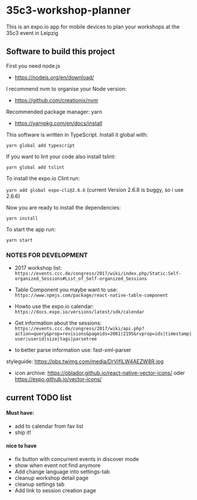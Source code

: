 # 35c3-workshop-planner
This is an expo.io app for mobile devices to plan your workshops at the 35c3 event in Leipzig


## Software to build this project

First you need node.js
* https://nodejs.org/en/download/

I recommend nvm to organise your Node version:
* https://github.com/creationix/nvm

Recommended package manager: yarn
* https://yarnpkg.com/en/docs/install

This software is written in TypeScript. Install it global with:

``yarn global add typescript``

If you want to lint your code also install tslint: 

``yarn global add tslint``

To install the expo.io Clint run:

``yarn add global expo-cli@2.6.6``
(current Version 2.6.8 is buggy, so i use 2.6.6)

Now you are ready to install the dependencies:

``yarn install``

To start the app run:

``yarn start``


### NOTES FOR DEVELOPMENT

- 2017 workshop list: ``https://events.ccc.de/congress/2017/wiki/index.php/Static:Self-organized_Sessions#List_of_Self-organized_Sessions``

- Table Component you maybe want to use: ``https://www.npmjs.com/package/react-native-table-component``

- Howto use the expo.io calendar: ``https://docs.expo.io/versions/latest/sdk/calendar``

- Get information about the sessions:
 ``https://events.ccc.de/congress/2017/wiki/api.php?action=query&prop=revisions&pageids=2081|2195&rvprop=ids|timestamp|user|userid|size|tags|parsetree``
 
- to better parse information use: fast-xml-parser

styleguide: https://pbs.twimg.com/media/DrVifILW4AEZW8R.jpg

- icon archive: https://oblador.github.io/react-native-vector-icons/ oder https://expo.github.io/vector-icons/


## current TODO list 

#### Must have:
- add to calendar from fav list
- ship it!


#### nice to have
- fix button with concurrent events in discover mode
- show when event not find anymore
- Add change language into settings-tab
- cleanup workshop detail page
- cleanup settings tab
- Add link to session creation page
